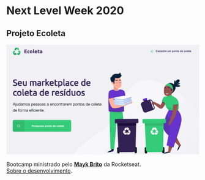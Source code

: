 # Next Level Week 2020
## Projeto Ecoleta </br>

![Página inicial](https://github.com/mateus-coimbra/NLW/blob/master/public/assets/index.PNG) </br>

 Bootcamp ministrado pelo [**Mayk Brito**](https://github.com/maykbrito) da Rocketseat. </br>
 [Sobre o desenvolvimento](https://www.notion.so/Dia-1-7c8a1a9a6df547058f1473f899a3b9c4).
